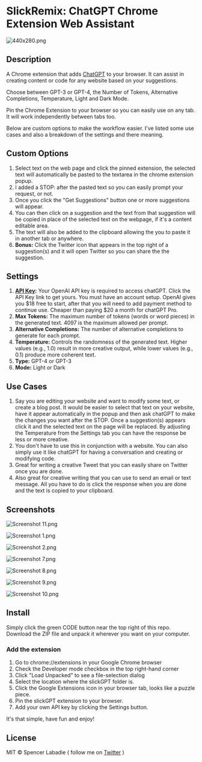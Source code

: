# SlickRemix: ChatGPT Chrome Extension Web Assistant

![440x280.png](https://raw.githubusercontent.com/spencerslickremix/slickGPT/main/screenshots/440x280.png)

## Description

A Chrome extension that adds [ChatGPT](https://chat.openai.com) to your browser. It can assist in creating content or code for any website based on your suggestions.

Choose between GPT-3 or GPT-4, the Number of Tokens, Alternative Completions, Temperature, Light and Dark Mode.

Pin the Chrome Extension to your browser so you can easily use on any tab. It will work independently between tabs too.

Below are custom options to make the workflow easier. I've listed some use cases and also a breakdown of the settings and there meaning.

## Custom Options
1. Select text on the web page and click the pinned extension, the selected text will automatically be pasted to the textarea in the chrome extension popup.
2. I added a STOP: after the pasted text so you can easily prompt your request, or not.
3. Once you click the "Get Suggestions" button one or more suggestions will appear.
4. You can then click on a suggestion and the text from that suggestion will be copied in place of the selected text on the webpage, if it's a content editable area.
5. The text will also be added to the clipboard allowing the you to paste it in another tab or anywhere.
6. **Bonus:** Click the Twitter icon that appears in the top right of a suggestion(s) and it will open Twitter so you can share the the suggestion.

## Settings
1. **[API Key](https://platform.openai.com/account/api-keys):** Your OpenAI API key is required to access chatGPT. Click the API Key link to get yours. You must have an account setup. OpenAI gives you $18 free to start, after that you will need to add payment method to continue use. Cheaper than paying $20 a month for chatGPT Pro.
2. **Max Tokens:** The maximum number of tokens (words or word pieces) in the generated text. 4097 is the maximum allowed per prompt.
3. **Alternative Completions:** The number of alternative completions to generate for each prompt.
5. **Temperature:** Controls the randomness of the generated text. Higher values (e.g., 1.0) result in more creative output, while lower values (e.g., 0.1) produce more coherent text.
6. **Type:** GPT-4 or GPT-3
7. **Mode:** Light or Dark

## Use Cases
1. Say you are editing your website and want to modify some text, or create a blog post. It would be easier to select that text on your website, have it appear automatically in the popup and then ask chatGPT to make the changes you want after the STOP. Once a suggestion(s) appears click it and the selected text on the page will be replaced. By adjusting the Temperature from the Settings tab you can have the response be less or more creative. 
2. You don't have to use this in conjunction with a website. You can also simply use it like chatGPT for having a conversation and creating or modifying code.
3. Great for writing a creative Tweet that you can easily share on Twitter once you are done.
4. Also great for creative writing that you can use to send an email or text message. All you have to do is click the response when you are done and the text is copied to your clipboard.

## Screenshots

![Screenshot 11.png](https://raw.githubusercontent.com/spencerslickremix/slickGPT/main/screenshots/Screenshot%2011.png)

![Screenshot 1.png](https://raw.githubusercontent.com/spencerslickremix/slickGPT/main/screenshots/Screenshot%201.png)

![Screenshot 2.png](https://raw.githubusercontent.com/spencerslickremix/slickGPT/main/screenshots/Screenshot%202.png)

![Screenshot 7.png](https://raw.githubusercontent.com/spencerslickremix/slickGPT/main/screenshots/Screenshot%207.png)

![Screenshot 8.png](https://raw.githubusercontent.com/spencerslickremix/slickGPT/main/screenshots/Screenshot%208.png)

![Screenshot 9.png](https://raw.githubusercontent.com/spencerslickremix/slickGPT/main/screenshots/Screenshot%209.png)

![Screenshot 10.png](https://raw.githubusercontent.com/spencerslickremix/slickGPT/main/screenshots/Screenshot%2010.png)

## Install
Simply click the green CODE button near the top right of this repo. Download the ZIP file and unpack it wherever you want on your computer.

### Add the extension

1. Go to chrome://extensions in your Google Chrome browser
2. Check the Developer mode checkbox in the top right-hand corner
3. Click "Load Unpacked" to see a file-selection dialog
4. Select the location where the slickGPT folder is.
5. Click the Google Extensions icon in your browser tab, looks like a puzzle piece.
6. Pin the slickGPT extension to your browser.
7. Add your own API key by clicking the Settings button.

It's that simple, have fun and enjoy!

## License
MIT © Spencer Labadie ( follow me on <a href="https://twitter.com/SpencerLabadie">Twitter</a> )